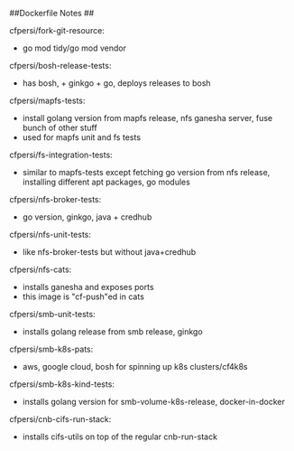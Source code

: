 ##Dockerfile Notes ##

cfpersi/fork-git-resource:
 - go mod tidy/go mod vendor

cfpersi/bosh-release-tests:
 - has bosh, + ginkgo + go, deploys releases to bosh

cfpersi/mapfs-tests:
 - install golang version from mapfs release, nfs ganesha server, fuse bunch of other stuff
 - used for mapfs unit and fs tests

cfpersi/fs-integration-tests:
 - similar to mapfs-tests except fetching go version from nfs release, installing different apt packages, go modules

cfpersi/nfs-broker-tests:
 - go version, ginkgo, java + credhub

cfpersi/nfs-unit-tests:
 - like nfs-broker-tests but without java+credhub

cfpersi/nfs-cats:
 - installs ganesha and exposes ports
 - this image is "cf-push"ed in cats

cfpersi/smb-unit-tests:
 - installs golang release from smb release, ginkgo

cfpersi/smb-k8s-pats:
 - aws, google cloud, bosh for spinning up k8s clusters/cf4k8s

cfpersi/smb-k8s-kind-tests:
 - installs golang version for smb-volume-k8s-release, docker-in-docker

cfpersi/cnb-cifs-run-stack:
 - installs cifs-utils on top of the regular cnb-run-stack

